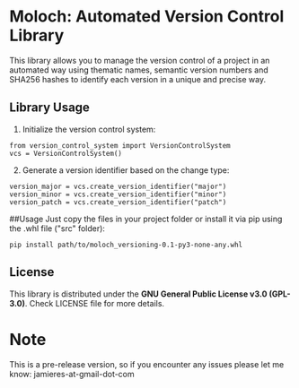# Moloch: Automated Version Control Library

This library allows you to manage the version control of a project in an automated way using thematic names, semantic version numbers and SHA256 hashes to identify each version in a unique and precise way.

## Library Usage

1. Initialize the version control system:
```
from version_control_system import VersionControlSystem
vcs = VersionControlSystem()
```

2. Generate a version identifier based on the change type:
```
version_major = vcs.create_version_identifier("major")
version_minor = vcs.create_version_identifier("minor")
version_patch = vcs.create_version_identifier("patch")
```
##Usage
Just copy the files in your project folder or install it via pip using the .whl file ("src" folder):

```
pip install path/to/moloch_versioning-0.1-py3-none-any.whl
```

## License

This library is distributed under the **GNU General Public License v3.0 (GPL-3.0)**. Check LICENSE file for more details.

# Note
This is a pre-release version, so if you encounter any issues please let me know: jamieres-at-gmail-dot-com
